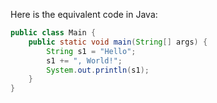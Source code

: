 Here is the equivalent code in Java:

```java
public class Main {
    public static void main(String[] args) {
        String s1 = "Hello";
        s1 += ", World!";
        System.out.println(s1);
    }
}
```
